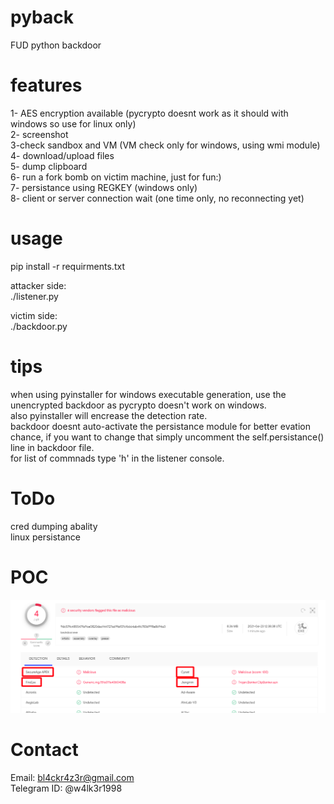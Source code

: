 # pyback
FUD python backdoor  

# features
1- AES encryption available (pycrypto doesnt work as it should with windows so use for linux only)  
2- screenshot  
3-check sandbox and VM (VM check only for windows, using wmi module)  
4- download/upload files  
5- dump clipboard  
6- run a fork bomb on victim machine, just for fun:)  
7- persistance using REGKEY (windows only)  
8- client or server connection wait (one time only, no reconnecting yet)  

# usage
pip install -r requirments.txt  

attacker side:  
./listener.py

victim side:  
./backdoor.py  

# tips
when using pyinstaller for windows executable generation, use the unencrypted backdoor as pycrypto doesn't work on windows.  
also pyinstaller will encrease the detection rate.  
backdoor doesnt auto-activate the persistance module for better evation chance, if you want to change that simply uncomment
the self.persistance() line in backdoor file.  
for list of commnads type 'h' in the listener console.   

# ToDo
cred dumping abality  
linux persistance  



# POC
![Image description](https://github.com/7h3w4lk3r/pyback/blob/master/poc.png)  
  
# Contact  
Email: bl4ckr4z3r@gmail.com  
Telegram ID: @w4lk3r1998

